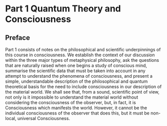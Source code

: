 # Part 1 Quantum Theory and Consciousness

## Preface

Part 1 consists of notes on the philosophical and scientific underpinnings of this course in consciousness. We establish the context of our discussion within the three major types of metaphysical philosophy, ask the questions that are naturally raised when one begins a study of conscious mind, summarise the scientific data that must be taken into account in any attempt to understand the phenomena of consciousness, and present a simple, understandable description of the philosophical and quantum theoretical basis for the need to include consciousness in our description of the material world. We shall see that, from a sound, scientific point of view, not only is it impossible to understand the material world without considering the consciousness of the observer, but, in fact, it is Consciousness which manifests the world. However, it cannot be the individual consciousness of the observer that does this, but it must be non-local, universal Consciousness. 
